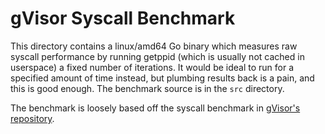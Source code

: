# gVisor Syscall Benchmark

This directory contains a linux/amd64 Go binary which measures raw
syscall performance by running getppid (which is usually not cached
in userspace) a fixed number of iterations. It would be ideal to run
for a specified amount of time instead, but plumbing results back
is a pain, and this is good enough. The benchmark source is in the
`src` directory.

The benchmark is loosely based off the syscall benchmark in [gVisor's
repository](https://github.com/google/gvisor/tree/3ad6d30/benchmarks/workloads/syscall).

